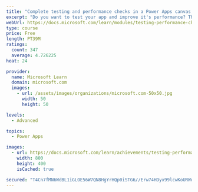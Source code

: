 ```yaml
---
title: "Complete testing and performance checks in a Power Apps canvas app"
excerpt: "Do you want to test your app and improve it's performance? This module will help you understand how to test an app and improve performance."
webUrl: https://docs.microsoft.com/learn/modules/testing-performance-checks-powerapps/
type: course
price: Free
length: PT39M
ratings:
  count: 347
  average: 4.726225
heat: 24

provider:
  name: Microsoft Learn
  domain: microsoft.com
  images:
    - url: /assets/images/organizations/microsoft.com-50x50.jpg
      width: 50
      height: 50

levels:
  - Advanced

topics:
  - Power Apps

images:
  - url: https://docs.microsoft.com/learn/achievements/testing-performance-checks-social.png
    width: 800
    height: 400
    isCached: true

secured: "T4Cn7fMN6WdBL1iGLOE56W7QN8HgYrHQp0iSTG6//Erw74HDyx99lcwKoURWuFq62QNUczxkVG/dPJR0q9lkaLDpjAm0XDZ3FBK7A6acMUPwJDFcVG3Omy0hx4eKZeNfu9jn1xF9n5cU6/ZSDSdw0ZdR0yRmefAe/IcmWhdXsbIkGPO9X0E1RKnxeh6phNP73Gw1dIJp92+GCrcg/Li9Rlp7zor23DUoNhM0Yi6xumZoNsfupb0bDVwKHLk5HKmV/R80ZsqOU3TVozbf/2NQOAGvDfUfJ+PqEZuQ9nUmSk65htRlNWwU5Aw+c/kqrZAp6VTGYHE4N+mn9eWh2+coQtvEqjMbm8pJKyRaxUCR+/qe4VtLbvv6jj20hTmZJZKVKDQndW9IFNk55ga8FhMgazFe0ak2ncYzfhoACwS/l5M=;Z+ieT8t+/OZ0WUz7gvzdCw=="
---
```


